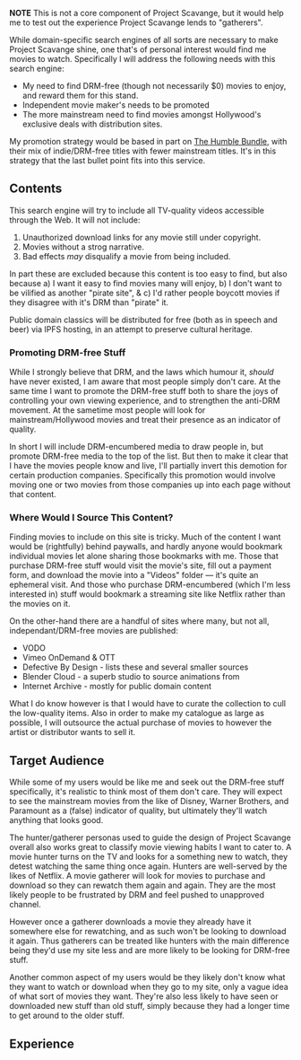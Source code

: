 **NOTE** This is not a core component of Project Scavange, but it would help me to test out the experience Project Scavange lends to "gatherers".

While domain-specific search engines of all sorts are necessary to make Project Scavange shine, one that's of personal interest would find me movies to watch. Specifically I will address the following needs with this search engine:

* My need to find DRM-free (though not necessarily $0) movies to enjoy, and reward them for this stand.
* Independent movie maker's needs to be promoted
* The more mainstream need to find movies amongst Hollywood's exclusive deals with distribution sites.

My promotion strategy would be based in part on [The Humble Bundle](https://humblebundle.com/), with their mix of indie/DRM-free titles with fewer mainstream titles. It's in this strategy that the last bullet point fits into this service. 

## Contents
This search engine will try to include all TV-quality videos accessible through the Web. It will not include:

1. Unauthorized download links for any movie still under copyright.
2. Movies without a strog narrative. 
3. Bad effects *may* disqualify a movie from being included. 

In part these are excluded because this content is too easy to find, but also because a) I want it easy to find movies many will enjoy, b) I don't want to be vilified as another "pirate site", & c) I'd rather people boycott movies if they disagree with it's DRM than "pirate" it. 

Public domain classics will be distributed for free (both as in speech and beer) via IPFS hosting, in an attempt to preserve cultural heritage. 

### Promoting DRM-free Stuff
While I strongly believe that DRM, and the laws which humour it, *should* have never existed, I am aware that most people simply don't care. At the same time I want to promote the DRM-free stuff both to share the joys of controlling your own viewing experience, and to strengthen the anti-DRM movement. At the sametime most people will look for mainstream/Hollywood movies and treat their presence as an indicator of quality. 

In short I will include DRM-encumbered media to draw people in, but promote DRM-free media to the top of the list. But then to make it clear that I have the movies people know and live, I'll partially invert this demotion for certain production companies. Specifically this promotion would involve moving one or two movies from those companies up into each page without that content. 

### Where Would I Source This Content?
Finding movies to include on this site is tricky. Much of the content I want would be (rightfully) behind paywalls, and hardly anyone would bookmark individual movies let alone sharing those bookmarks with me. Those that purchase DRM-free stuff would visit the movie's site, fill out a payment form, and download the movie into a "Videos" folder &mdash; it's quite an ephemeral visit. And those who purchase DRM-encumbered (which I'm less interested in) stuff would bookmark a streaming site like Netflix rather than the movies on it.

On the other-hand there are a handful of sites where many, but not all, independant/DRM-free movies are published:

* VODO
* Vimeo OnDemand & OTT
* Defective By Design - lists these and several smaller sources
* Blender Cloud - a superb studio to source animations from
* Internet Archive - mostly for public domain content

What I do know however is that I would have to curate the collection to cull the low-quality items. Also in order to make my catalogue as large as possible, I will outsource the actual purchase of movies to however the artist or distributor wants to sell it. 

## Target Audience
While some of my users would be like me and seek out the DRM-free stuff specifically, it's realistic to think most of them don't care. They will expect to see the mainstream movies from the like of Disney, Warner Brothers, and Paramount as a (false) indicator of quality, but ultimately they'll watch anything that looks good. 

The hunter/gatherer personas used to guide the design of Project Scavange overall also works great to classify movie viewing habits I want to cater to. A movie hunter turns on the TV and looks for a something new to watch, they detest watching the same thing once again. Hunters are well-served by the likes of Netflix. A movie gatherer will look for movies to purchase and download so they can rewatch them again and again. They are the most likely people to be frustrated by DRM and feel pushed to unapproved channel. 

However once a gatherer downloads a movie they already have it somewhere else for rewatching, and as such won't be looking to download it again. Thus gatherers can be treated like hunters with the main difference being they'd use my site less and are more likely to be looking for DRM-free stuff. 

Another common aspect of my users would be they likely don't know what they want to watch or download when they go to my site, only a vague idea of what sort of movies they want. They're also less likely to have seen or downloaded new stuff than old stuff, simply because they had a longer time to get around to the older stuff. 

## Experience
